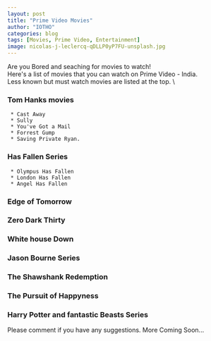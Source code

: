 ```yaml
---
layout: post
title: "Prime Video Movies"
author: "IOTHO"
categories: blog
tags: [Movies, Prime Video, Entertainment]
image: nicolas-j-leclercq-qDLLP0yP7FU-unsplash.jpg
---
```


Are you Bored and seaching for movies to watch! \
Here's a list of movies that you can watch on Prime Video - India. \
Less known but must watch movies are listed at the top. \



### Tom Hanks movies
     * Cast Away
     * Sully
     * You've Got a Mail
     * Forrest Gump 
     * Saving Private Ryan. 
     

### Has Fallen Series
     * Olympus Has Fallen
     * London Has Fallen
     * Angel Has Fallen
     
### Edge of Tomorrow
### Zero Dark Thirty
### White house Down
### Jason Bourne Series
### The Shawshank Redemption
### The Pursuit of Happyness
### Harry Potter and fantastic Beasts Series





Please comment if you have any suggestions.
More Coming Soon...
